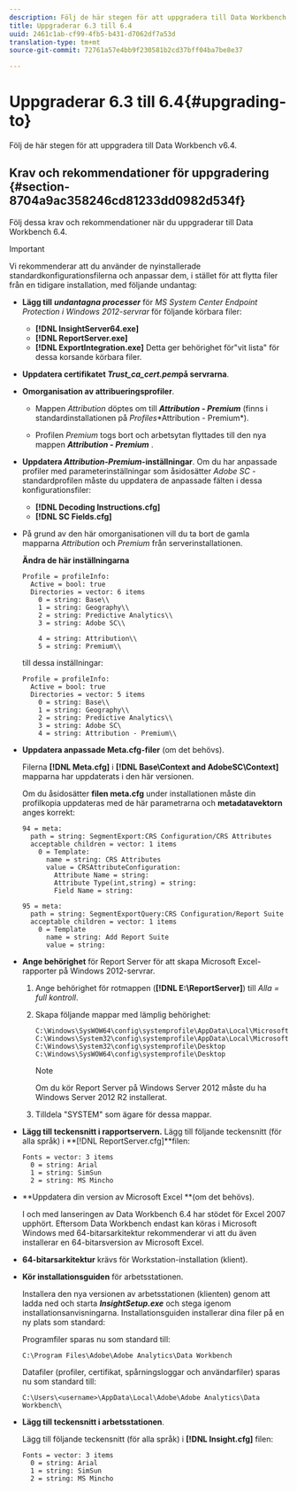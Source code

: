 ```yaml
---
description: Följ de här stegen för att uppgradera till Data Workbench v6.4.
title: Uppgraderar 6.3 till 6.4
uuid: 2461c1ab-cf99-4fb5-b431-d7062df7a53d
translation-type: tm+mt
source-git-commit: 72761a57e4bb9f230581b2cd37bff04ba7be8e37

---
```



# Uppgraderar 6.3 till 6.4{#upgrading-to}

Följ de här stegen för att uppgradera till Data Workbench v6.4.

## Krav och rekommendationer för uppgradering {#section-8704a9ac358246cd81233dd0982d534f}

Följ dessa krav och rekommendationer när du uppgraderar till Data Workbench 6.4.

>[!IMPORTANT]
>
>Vi rekommenderar att du använder de nyinstallerade standardkonfigurationsfilerna och anpassar dem, i stället för att flytta filer från en tidigare installation, med följande undantag:

* **Lägg till** ***undantagna processer*** för *MS System Center Endpoint Protection i Windows 2012-servrar* för följande körbara filer:

   * **[!DNL InsightServer64.exe]**
   * **[!DNL ReportServer.exe]**
   * **[!DNL ExportIntegration.exe]**
   Detta ger behörighet för&quot;vit lista&quot; för dessa korsande körbara filer.

* **Uppdatera certifikatet *Trust_ca_cert.pem*på servrarna**.
* **Omorganisation av attribueringsprofiler**.

   * Mappen *Attribution* döptes om till ***Attribution - Premium*** (finns i standardinstallationen på *Profiles*\*Attribution - Premium*).

   * Profilen *Premium* togs bort och arbetsytan flyttades till den nya mappen ***Attribution - Premium*** .

* **Uppdatera *Attribution-Premium*-inställningar**. Om du har anpassade profiler med parameterinställningar som åsidosätter *Adobe SC* -standardprofilen måste du uppdatera de anpassade fälten i dessa konfigurationsfiler:

   * **[!DNL Decoding Instructions.cfg]**
   * **[!DNL SC Fields.cfg]**

* På grund av den här omorganisationen vill du ta bort de gamla mapparna *Attribution* och *Premium* från serverinstallationen.

   **Ändra de här inställningarna**

   ```
   Profile = profileInfo:  
     Active = bool: true 
     Directories = vector: 6 items 
       0 = string: Base\\ 
       1 = string: Geography\\ 
       2 = string: Predictive Analytics\\ 
       3 = string: Adobe SC\\ 
   
       4 = string: Attribution\\ 
       5 = string: Premium\\
   ```

   till dessa inställningar:

   ```
   Profile = profileInfo:  
     Active = bool: true 
     Directories = vector: 5 items 
       0 = string: Base\\ 
       1 = string: Geography\\ 
       2 = string: Predictive Analytics\\ 
       3 = string: Adobe SC\
       4 = string: Attribution - Premium\\
   ```

* **Uppdatera anpassade Meta.cfg-filer** (om det behövs).

   Filerna **[!DNL Meta.cfg]** i **[!DNL Base\Context and AdobeSC\Context]** mapparna har uppdaterats i den här versionen.

   Om du åsidosätter **filen meta.cfg** under installationen måste din profilkopia uppdateras med de här parametrarna och **metadatavektorn** anges korrekt:

   ```
   94 = meta: 
     path = string: SegmentExport:CRS Configuration/CRS Attributes 
     acceptable children = vector: 1 items 
       0 = Template: 
         name = string: CRS Attributes 
         value = CRSAttributeConfiguration: 
           Attribute Name = string: 
           Attribute Type(int,string) = string: 
           Field Name = string: 
   
   95 = meta: 
     path = string: SegmentExportQuery:CRS Configuration/Report Suite 
     acceptable children = vector: 1 items 
       0 = Template 
         name = string: Add Report Suite 
         value = string:
   ```

* **Ange behörighet** för Report Server för att skapa Microsoft Excel-rapporter på Windows 2012-servrar.

   1. Ange behörighet för rotmappen (**[!DNL E:\ReportServer\]**) till *Alla = full kontroll*.

   1. Skapa följande mappar med lämplig behörighet:

      ```
      C:\Windows\SysWOW64\config\systemprofile\AppData\Local\Microsoft\Windows\INetCac‌he 
      C:\Windows\System32\config\systemprofile\AppData\Local\Microsoft\Windows\INetCac‌he 
      C:\Windows\System32\config\systemprofile\Desktop 
      C:\Windows\SysWOW64\config\systemprofile\Desktop
      ```

      >[!NOTE]
      >
      >Om du kör Report Server på Windows Server 2012 måste du ha Windows Server 2012 R2 installerat.

   1. Tilldela &quot;SYSTEM&quot; som ägare för dessa mappar.

* **Lägg till teckensnitt i rapportservern.** Lägg till följande teckensnitt (för alla språk) i **[!DNL ReportServer.cfg]**filen:

   ```
   Fonts = vector: 3 items 
     0 = string: Arial 
     1 = string: SimSun 
     2 = string: MS Mincho
   ```

* **Uppdatera din version av Microsoft Excel **(om det behövs).

   I och med lanseringen av Data Workbench 6.4 har stödet för Excel 2007 upphört. Eftersom Data Workbench endast kan köras i Microsoft Windows med 64-bitarsarkitektur rekommenderar vi att du även installerar en 64-bitarsversion av Microsoft Excel.

* **64-bitarsarkitektur** krävs för Workstation-installation (klient).
* **Kör installationsguiden** för arbetsstationen.

   Installera den nya versionen av arbetsstationen (klienten) genom att ladda ned och starta ***InsightSetup.exe*** och stega igenom installationsanvisningarna. Installationsguiden installerar dina filer på en ny plats som standard:

   Programfiler sparas nu som standard till:

   ```
   C:\Program Files\Adobe\Adobe Analytics\Data Workbench
   ```

   Datafiler (profiler, certifikat, spårningsloggar och användarfiler) sparas nu som standard till:

   ```
   C:\Users\<username>\AppData\Local\Adobe\Adobe Analytics\Data Workbench\
   ```

* **Lägg till teckensnitt i arbetsstationen**.

   Lägg till följande teckensnitt (för alla språk) i **[!DNL Insight.cfg]** filen:

   ```
   Fonts = vector: 3 items 
     0 = string: Arial 
     1 = string: SimSun 
     2 = string: MS Mincho
   ```

